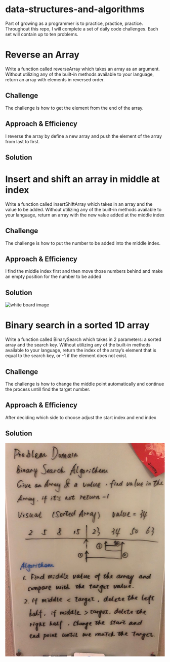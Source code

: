 # data-structures-and-algorithms
Part of growing as a programmer is to practice, practice, practice. Throughout this repo, I will complete a set of daily code challenges. Each set will contain up to ten problems.

# Reverse an Array
Write a function called reverseArray which takes an array as an argument. Without utilizing any of the built-in methods available to your language, return an array with elements in reversed order.

## Challenge
<!-- Description of the challenge -->
The challenge is how to get the element from the end of the array.

## Approach & Efficiency
<!-- What approach did you take? Why? What is the Big O space/time for this approach? -->
I reverse the array by define a new array and push the element of the array from last to first.

## Solution
<!-- Embedded whiteboard image -->

# Insert and shift an array in middle at index
Write a function called insertShiftArray which takes in an array and the value to be added. Without utilizing any of the built-in methods available to your language, return an array with the new value added at the middle index

## Challenge
<!-- Description of the challenge -->
The challenge is how to put the number to be added into the middle index.

## Approach & Efficiency
<!-- What approach did you take? Why? What is the Big O space/time for this approach? -->
I find the middle index first and then move those numbers behind and make an empty position for the number to be added

## Solution
![white board image](/assert/WechatIMG160.jpeg)


# Binary search in a sorted 1D array
Write a function called BinarySearch which takes in 2 parameters: a sorted array and the search key. Without utilizing any of the built-in methods available to your language, return the index of the array’s element that is equal to the search key, or -1 if the element does not exist.

## Challenge
The challenge is how to change the middle point automatically and continue the process untill find the target number.

## Approach & Efficiency
 After deciding which side to choose adjust the start index and end index

## Solution
![ white board](./assert/binary.jpeg)